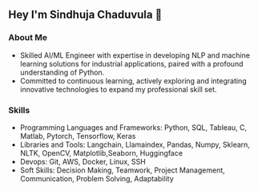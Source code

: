 ## Hey I'm Sindhuja Chaduvula 👋

### About Me
- Skilled AI/ML Engineer with expertise in developing NLP and machine learning solutions for industrial applications, paired with a profound understanding of Python.
- Committed to continuous learning, actively exploring and integrating innovative technologies to expand my professional skill set. 

### Skills
- Programming Languages and Frameworks: Python, SQL, Tableau, C, Matlab, Pytorch, Tensorflow, Keras
- Libraries and Tools: Langchain, Llamaindex, Pandas, Numpy, Sklearn, NLTK, OpenCV, Matplotlib,Seaborn, Huggingface
- Devops: Git, AWS, Docker, Linux, SSH
- Soft Skills: Decision Making, Teamwork, Project Management, Communication, Problem Solving, Adaptability

